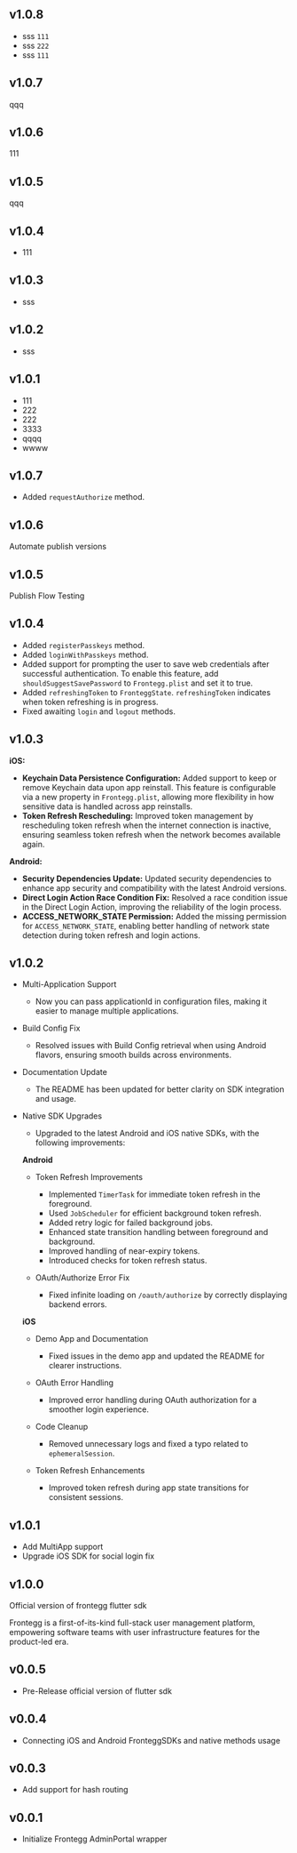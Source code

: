 ## v1.0.8
- sss `111`
- sss `222`
- sss `111`

## v1.0.7
qqq

## v1.0.6
111

## v1.0.5
qqq

## v1.0.4
- 111

## v1.0.3
- sss

## v1.0.2
- sss

## v1.0.1
- 111
- 222
- 222
- 3333
- qqqq
- wwww

## v1.0.7
- Added `requestAuthorize` method.

## v1.0.6
Automate publish versions

## v1.0.5
Publish Flow Testing

## v1.0.4
- Added `registerPasskeys` method.
- Added `loginWithPasskeys` method.
- Added support for prompting the user to save web credentials after successful authentication. To enable this feature, add `shouldSuggestSavePassword` to `Frontegg.plist` and set it to true.
- Added `refreshingToken` to `FronteggState`. `refreshingToken` indicates when token refreshing is in progress.
- Fixed awaiting `login` and `logout` methods.

## v1.0.3
**iOS:**
- **Keychain Data Persistence Configuration:** Added support to keep or remove Keychain data upon app reinstall. This feature is configurable via a new property in `Frontegg.plist`, allowing more flexibility in how sensitive data is handled across app reinstalls.
- **Token Refresh Rescheduling:** Improved token management by rescheduling token refresh when the internet connection is inactive, ensuring seamless token refresh when the network becomes available again.

**Android:**
- **Security Dependencies Update:** Updated security dependencies to enhance app security and compatibility with the latest Android versions.
- **Direct Login Action Race Condition Fix:** Resolved a race condition issue in the Direct Login Action, improving the reliability of the login process.
- **ACCESS_NETWORK_STATE Permission:** Added the missing permission for `ACCESS_NETWORK_STATE`, enabling better handling of network state detection during token refresh and login actions.

## v1.0.2
- Multi-Application Support
    - Now you can pass applicationId in configuration files, making it easier to manage multiple applications.
- Build Config Fix
  - Resolved issues with Build Config retrieval when using Android flavors, ensuring smooth builds across environments.

- Documentation Update
  - The README has been updated for better clarity on SDK integration and usage.

- Native SDK Upgrades
  - Upgraded to the latest Android and iOS native SDKs, with the following improvements:

  **Android**
    - Token Refresh Improvements
      - Implemented `TimerTask` for immediate token refresh in the foreground.
      - Used `JobScheduler` for efficient background token refresh.
      - Added retry logic for failed background jobs.
      - Enhanced state transition handling between foreground and background.
      - Improved handling of near-expiry tokens.
      - Introduced checks for token refresh status.
 
    - OAuth/Authorize Error Fix
      - Fixed infinite loading on `/oauth/authorize` by correctly displaying backend errors.
  
  **iOS**
    - Demo App and Documentation 
      - Fixed issues in the demo app and updated the README for clearer instructions.
  
    - OAuth Error Handling 
      - Improved error handling during OAuth authorization for a smoother login experience.
  
    - Code Cleanup 
      - Removed unnecessary logs and fixed a typo related to `ephemeralSession`.

    - Token Refresh Enhancements 
      - Improved token refresh during app state transitions for consistent sessions.

## v1.0.1

- Add MultiApp support
- Upgrade iOS SDK for social login fix

## v1.0.0

Official version of frontegg flutter sdk

Frontegg is a first-of-its-kind full-stack user management platform, empowering software teams with user infrastructure
features for the product-led era.

## v0.0.5

- Pre-Release official version of flutter sdk

## v0.0.4

- Connecting iOS and Android FronteggSDKs and native methods usage

## v0.0.3

- Add support for hash routing

## v0.0.1

- Initialize Frontegg AdminPortal wrapper
